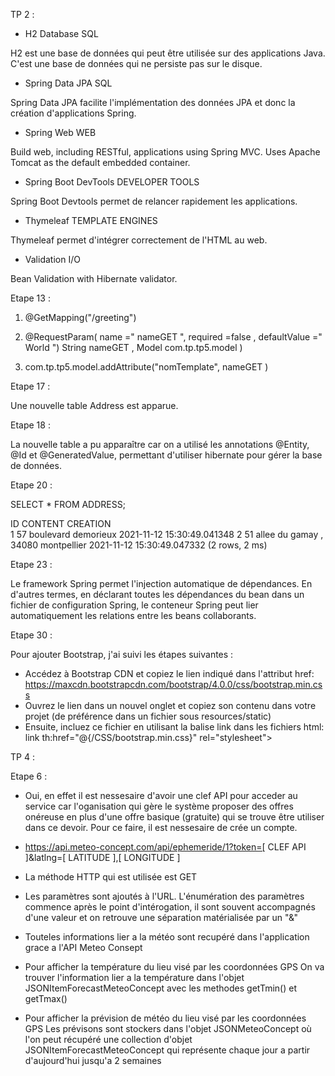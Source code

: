 TP 2 :

- H2 Database SQL

H2 est une base de données qui peut être utilisée sur des applications Java. C'est une base de données qui ne persiste pas sur le disque.

- Spring Data JPA SQL

Spring Data JPA facilite l'implémentation des données JPA et donc la création d'applications Spring.

- Spring Web WEB

Build web, including RESTful, applications using Spring MVC. Uses Apache Tomcat as the default embedded container.

- Spring Boot DevTools DEVELOPER TOOLS

Spring Boot Devtools permet de relancer rapidement les applications.

- Thymeleaf TEMPLATE ENGINES

Thymeleaf permet d'intégrer correctement de l'HTML au web.

- Validation I/O

Bean Validation with Hibernate validator.


Etape 13 :

1)  @GetMapping("/greeting")
    
   
2) @RequestParam( name =" nameGET ", required =false , defaultValue =" World ") String
   nameGET , Model com.tp.tp5.model )

3) com.tp.tp5.model.addAttribute("nomTemplate", nameGET )

Etape 17 : 

Une nouvelle table Address est apparue.

Etape 18 :

La nouvelle table a pu apparaître car on a utilisé les annotations @Entity, @Id et @GeneratedValue, permettant
d'utiliser hibernate pour gérer la base de données.

Etape 20 :

SELECT * FROM ADDRESS;

ID  	       CONTENT  	                                CREATION  
1	     57 boulevard demorieux 	               2021-11-12 15:30:49.041348
2	     51 allee du gamay , 34080 montpellier 	   2021-11-12 15:30:49.047332
(2 rows, 2 ms)


Etape 23 :

Le framework Spring permet l'injection automatique de dépendances. En d'autres termes, en déclarant toutes les
dépendances du bean dans un fichier de configuration Spring, le conteneur Spring peut lier automatiquement les
relations entre les beans collaborants.

Etape 30 :

Pour ajouter Bootstrap, j'ai suivi les étapes suivantes :

- Accédez à Bootstrap CDN et copiez le lien indiqué dans l'attribut href:
https://maxcdn.bootstrapcdn.com/bootstrap/4.0.0/css/bootstrap.min.css
- Ouvrez le lien dans un nouvel onglet et copiez son contenu dans votre projet (de préférence dans un fichier sous 
resources/static)
- Ensuite, incluez ce fichier en utilisant la balise link dans les fichiers html:
link th:href="@{/CSS/bootstrap.min.css}" rel="stylesheet">


TP 4 :

Etape 6 :

- Oui, en effet il est nessesaire d'avoir une clef API pour acceder au service car l'oganisation qui gère le système proposer des offres onéreuse en plus d'une offre basique (gratuite) qui se trouve être utiliser dans ce devoir. Pour ce faire, il est nessesaire de crée un compte.

- https://api.meteo-concept.com/api/ephemeride/1?token=[ CLEF API ]&latlng=[ LATITUDE ],[ LONGITUDE ]

- La méthode HTTP qui est utilisée est GET

- Les paramètres sont ajoutés à l'URL. L'énumération des paramètres commence après le point d'intérogation, il sont souvent accompagnés d'une valeur et on retrouve une séparation matérialisée par un "&"

- Touteles informations lier a la météo sont recupéré dans l'application grace a l'API Meteo Consept

- Pour afficher la température du lieu visé par les coordonnées GPS
  On va trouver l'information lier a la température dans l'objet JSONItemForecastMeteoConcept avec les methodes getTmin() et getTmax()

- Pour afficher la prévision de météo du lieu visé par les coordonnées GPS
  Les prévisons sont stockers dans l'objet JSONMeteoConcept où l'on peut récupéré une collection d'objet JSONItemForecastMeteoConcept qui représente chaque jour a partir d'aujourd'hui jusqu'a 2 semaines